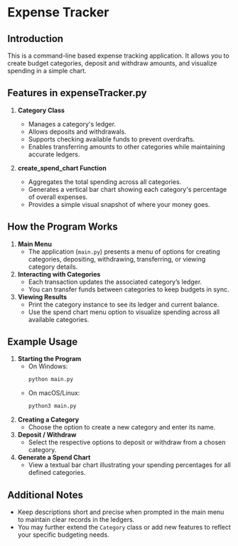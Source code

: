 # Expense Tracker

## Introduction

This is a command-line based expense tracking application. It allows you to create budget categories, deposit and withdraw amounts, and visualize spending in a simple chart.

## Features in expenseTracker.py

1. **Category Class**

   - Manages a category's ledger.
   - Allows deposits and withdrawals.
   - Supports checking available funds to prevent overdrafts.
   - Enables transferring amounts to other categories while maintaining accurate ledgers.

2. **create_spend_chart Function**
   - Aggregates the total spending across all categories.
   - Generates a vertical bar chart showing each category's percentage of overall expenses.
   - Provides a simple visual snapshot of where your money goes.

## How the Program Works

1. **Main Menu**
   - The application (`main.py`) presents a menu of options for creating categories, depositing, withdrawing, transferring, or viewing category details.
2. **Interacting with Categories**
   - Each transaction updates the associated category’s ledger.
   - You can transfer funds between categories to keep budgets in sync.
3. **Viewing Results**
   - Print the category instance to see its ledger and current balance.
   - Use the spend chart menu option to visualize spending across all available categories.

## Example Usage

1. **Starting the Program**
   - On Windows:
     ```bash
     python main.py
     ```
   - On macOS/Linux:
     ```bash
     python3 main.py
     ```
2. **Creating a Category**
   - Choose the option to create a new category and enter its name.
3. **Deposit / Withdraw**
   - Select the respective options to deposit or withdraw from a chosen category.
4. **Generate a Spend Chart**
   - View a textual bar chart illustrating your spending percentages for all defined categories.

## Additional Notes

- Keep descriptions short and precise when prompted in the main menu to maintain clear records in the ledgers.
- You may further extend the `Category` class or add new features to reflect your specific budgeting needs.
